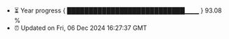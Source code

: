 - ⏳ Year progress { ███████████████████████████▁▁▁ } 93.08 %
- ⏰ Updated on Fri, 06 Dec 2024 16:27:37 GMT

